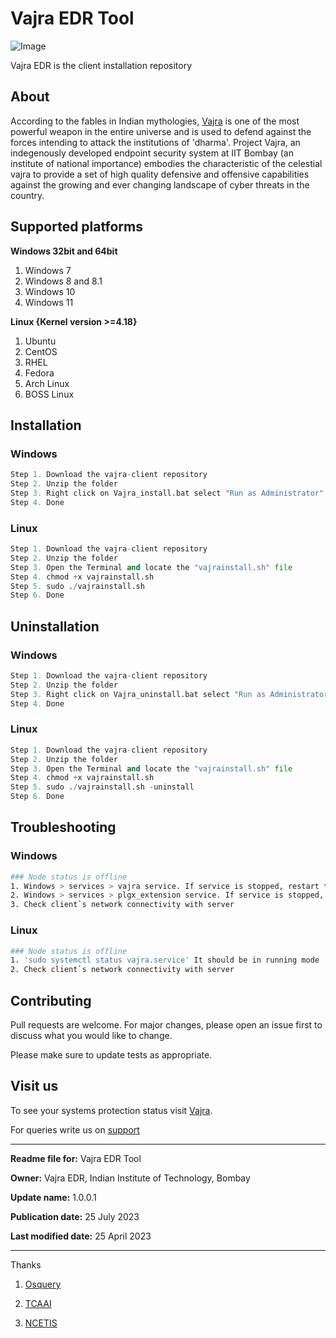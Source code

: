 # Vajra EDR Tool
![Image](https://getvajra.com/static/media/vajralogo.b2efeacf3b8d1ac36fd5a25bc9ea1e21.svg)

Vajra EDR is the client installation repository

## About

According to the fables in Indian mythologies, [Vajra](https://en.wikipedia.org/wiki/Vajra/) is one of the most powerful weapon in the entire universe and is used to defend against the forces intending to attack the institutions of 'dharma'. Project Vajra, an indegenously developed endpoint security system at IIT Bombay (an institute of national importance) embodies the characteristic of the celestial vajra to provide a set of high quality defensive and offensive capabilities against the growing and ever changing landscape of cyber threats in the country.

## Supported platforms
**Windows 32bit and 64bit**
1. Windows 7
2. Windows 8 and 8.1
3. Windows 10
4. Windows 11

**Linux {Kernel version >=4.18}**
1. Ubuntu
2. CentOS
3. RHEL
4. Fedora
5. Arch Linux
6. BOSS Linux


## Installation

### Windows
```python
Step 1. Download the vajra-client repository
Step 2. Unzip the folder
Step 3. Right click on Vajra_install.bat select "Run as Administrator"
Step 4. Done
```

### Linux
```python
Step 1. Download the vajra-client repository
Step 2. Unzip the folder
Step 3. Open the Terminal and locate the "vajrainstall.sh" file
Step 4. chmod +x vajrainstall.sh
Step 5. sudo ./vajrainstall.sh
Step 6. Done
```

## Uninstallation

### Windows
```python
Step 1. Download the vajra-client repository
Step 2. Unzip the folder
Step 3. Right click on Vajra_uninstall.bat select "Run as Administrator"
Step 4. Done
```

### Linux
```python
Step 1. Download the vajra-client repository
Step 2. Unzip the folder
Step 3. Open the Terminal and locate the "vajrainstall.sh" file
Step 4. chmod +x vajrainstall.sh
Step 5. sudo ./vajrainstall.sh -uninstall
Step 6. Done
```

## Troubleshooting

### Windows
```bash
### Node status is offline
1. Windows > services > vajra service. If service is stopped, restart the service
2. Windows > services > plgx_extension service. If service is stopped, restart the service
3. Check client`s network connectivity with server
```

### Linux
```bash
### Node status is offline
1. 'sudo systemctl status vajra.service' It should be in running mode
2. Check client`s network connectivity with server
```
## Contributing

Pull requests are welcome. For major changes, please open an issue first
to discuss what you would like to change.

Please make sure to update tests as appropriate.

## Visit us

To see your systems protection status visit [Vajra](https://getvajra.com/).

For queries write us on [support](mailto:sablearjun@iitb.ac.in)

---
**Readme file for:** Vajra EDR Tool

**Owner:** Vajra EDR, Indian Institute of Technology, Bombay

**Update name:** 1.0.0.1

**Publication date:** 25 July 2023

**Last modified date:** 25 April 2023

----
Thanks

1. [Osquery](https://osquery.io)

2. [TCAAI](www.tcaai.iitb.ac.in)

3. [NCETIS](http://www.ee.iitb.ac.in/~ncetis/)
